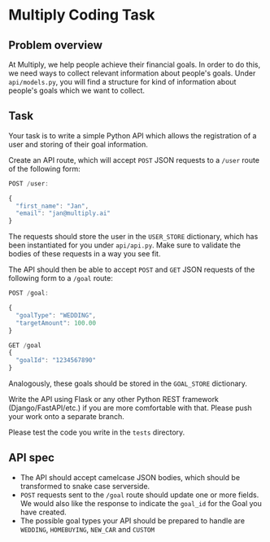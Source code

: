 Multiply Coding Task
====================

## Problem overview

At Multiply, we help people achieve their financial goals. In order to do this, we need ways to collect relevant information about people's goals. Under `api/models.py`, you will find a structure for kind of information about people's goals which we want to collect.

## Task

Your task is to write a simple Python API which allows the registration of a user and storing of their goal information.

Create an API route, which will accept `POST` JSON requests to a `/user` route of the following form:

```javascript
POST /user:

{
  "first_name": "Jan",
  "email": "jan@multiply.ai"
}


```

The requests should store the user in the `USER_STORE` dictionary, which has been instantiated for you under `api/api.py`. Make sure to validate the bodies of these requests in a way you see fit.

The API should then be able to accept `POST` and `GET` JSON requests of the following form to a `/goal` route:

```javascript
POST /goal:

{
  "goalType": "WEDDING",
  "targetAmount": 100.00
}

GET /goal
{
  "goalId": "1234567890"
}

```

Analogously, these goals should be stored in the `GOAL_STORE` dictionary.

Write the API using Flask or any other Python REST framework (Django/FastAPI/etc.) if you are more comfortable with that. Please push your work onto a separate branch.

Please test the code you write in the `tests` directory.


## API spec

* The API should accept camelcase JSON bodies, which should be transformed to snake case serverside. 
* `POST` requests sent to the `/goal` route should update one or more fields. We would also like the response to indicate the `goal_id` for the Goal you have created.
* The possible goal types your API should be prepared to handle are `WEDDING`, `HOMEBUYING`, `NEW_CAR` and `CUSTOM`